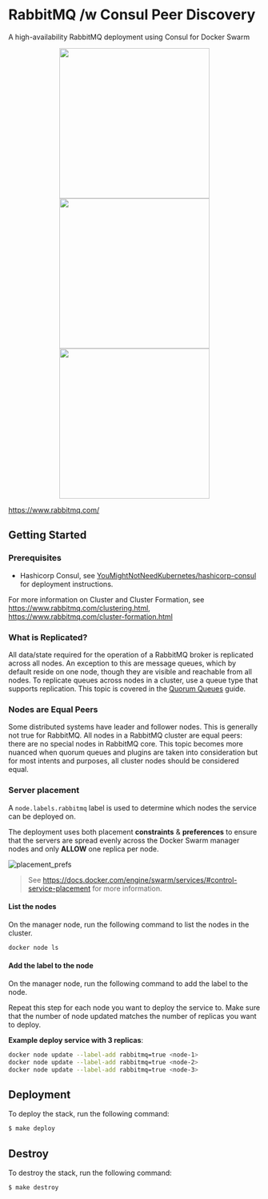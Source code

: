 # RabbitMQ /w Consul Peer Discovery
A high-availability RabbitMQ deployment using Consul for Docker Swarm

<p align="center">
  <img width="300px" src="https://github.com/YouMightNotNeedKubernetes/rabbitmq/assets/4363857/72d4a854-3a92-4e23-a4d6-ba43ac0c1cff" />
  <img width="300px" src="https://github.com/YouMightNotNeedKubernetes/rabbitmq/assets/4363857/bb351e03-25fb-42e8-97e2-5fd5ba6828d6" />
  <img width="300px" src="https://github.com/YouMightNotNeedKubernetes/rabbitmq/assets/4363857/97fa7f03-646a-4e6c-bcae-9f7794442462" />
</p>

https://www.rabbitmq.com/

## Getting Started

### Prerequisites
- Hashicorp Consul, see [YouMightNotNeedKubernetes/hashicorp-consul](https://github.com/YouMightNotNeedKubernetes/hashicorp-consul) for deployment instructions.

For more information on Cluster and Cluster Formation, see https://www.rabbitmq.com/clustering.html, https://www.rabbitmq.com/cluster-formation.html

### What is Replicated?

All data/state required for the operation of a RabbitMQ broker is replicated across all nodes. An exception to this are message queues, which by default reside on one node, though they are visible and reachable from all nodes. To replicate queues across nodes in a cluster, use a queue type that supports replication. This topic is covered in the [Quorum Queues](https://www.rabbitmq.com/quorum-queues.html) guide.

### Nodes are Equal Peers

Some distributed systems have leader and follower nodes. This is generally not true for RabbitMQ. All nodes in a RabbitMQ cluster are equal peers: there are no special nodes in RabbitMQ core. This topic becomes more nuanced when quorum queues and plugins are taken into consideration but for most intents and purposes, all cluster nodes should be considered equal.

### Server placement

A `node.labels.rabbitmq` label is used to determine which nodes the service can be deployed on.

The deployment uses both placement **constraints** & **preferences** to ensure that the servers are spread evenly across the Docker Swarm manager nodes and only **ALLOW** one replica per node.

![placement_prefs](https://docs.docker.com/engine/swarm/images/placement_prefs.png)

> See https://docs.docker.com/engine/swarm/services/#control-service-placement for more information.

#### List the nodes
On the manager node, run the following command to list the nodes in the cluster.

```sh
docker node ls
```

#### Add the label to the node
On the manager node, run the following command to add the label to the node.

Repeat this step for each node you want to deploy the service to. Make sure that the number of node updated matches the number of replicas you want to deploy.

**Example deploy service with 3 replicas**:
```sh
docker node update --label-add rabbitmq=true <node-1>
docker node update --label-add rabbitmq=true <node-2>
docker node update --label-add rabbitmq=true <node-3>
```

## Deployment

To deploy the stack, run the following command:

```sh
$ make deploy
```

## Destroy

To destroy the stack, run the following command:

```sh
$ make destroy
```
